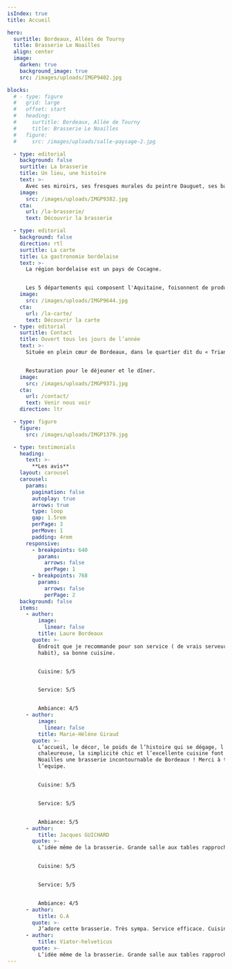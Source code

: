 ```yaml
---
isIndex: true
title: Accueil

hero:
  surtitle: Bordeaux, Allées de Tourny
  title: Brasserie Le Noailles
  align: center
  image:
    darken: true
    background_image: true
    src: /images/uploads/IMGP9402.jpg

blocks:
  # - type: figure
  #   grid: large
  #   offset: start
  #   heading:
  #     surtitle: Bordeaux, Allée de Tourny
  #     title: Brasserie Le Noailles
  #   figure:
  #     src: /images/uploads/salle-paysage-2.jpg

  - type: editorial
    background: false
    surtitle: La brasserie
    title: Un lieu, une histoire
    text: >-
      Avec ses miroirs, ses fresques murales du peintre Dauguet, ses banquettes de velours rouge, ses garçons en gilet noir et tablier blanc, Le Noailles offre un cadre intemporel et une cuisine raffinée.
    image:
      src: /images/uploads/IMGP9382.jpg
    cta:
      url: /la-brasserie/
      text: Découvrir la brasserie

  - type: editorial
    background: false
    direction: rtl
    surtitle: La carte
    title: La gastronomie bordelaise
    text: >-
      La région bordelaise est un pays de Cocagne.


      Les 5 départements qui composent l'Aquitaine, foisonnent de produits gourmands dont le Noailles s'inspire pour concocter des mets savoureux et authentiques : lamproie, cèpes, asperges de Blaye, caviar de Gironde, fraises de Dordogne ou du Lot et Garonne, foie gras et volailles des Landes, truffes du Périgord…
    image:
      src: /images/uploads/IMGP9644.jpg
    cta:
      url: /la-carte/
      text: Découvrir la carte
  - type: editorial
    surtitle: Contact
    title: Ouvert tous les jours de l’année
    text: >-
      Située en plein cœur de Bordeaux, dans le quartier dit du « Triangle d’or ».


      Restauration pour le déjeuner et le dîner.
    image:
      src: /images/uploads/IMGP9371.jpg
    cta:
      url: /contact/
      text: Venir nous voir
    direction: ltr

  - type: figure
    figure:
      src: /images/uploads/IMGP1379.jpg

  - type: testimonials
    heading:
      text: >-
        **Les avis**
    layout: carousel
    carousel:
      params:
        pagination: false
        autoplay: true
        arrows: true
        type: loop
        gap: 1.5rem
        perPage: 3
        perMove: 1
        padding: 4rem
      responsive:
        - breakpoints: 640
          params:
            arrows: false
            perPage: 1
        - breakpoints: 768
          params:
            arrows: false
            perPage: 2
    background: false
    items:
      - author:
          image:
            linear: false
          title: Laure Bordeaux
        quote: >-
          Endroit que je recommande pour son service ( de vrais serveurs en
          habit), sa bonne cuisine.


          Cuisine: 5/5 


          Service: 5/5


          Ambiance: 4/5
      - author:
          image:
            linear: false
          title: Marie-Hélène Giraud
        quote: >-
          L’accueil, le décor, le poids de l’histoire qui se dégage, l’ambiance
          chaleureuse, la simplicité chic et l’excellente cuisine font du
          Noailles une brasserie incontournable de Bordeaux ! Merci à toute
          l’equipe.


          Cuisine: 5/5


          Service: 5/5


          Ambiance: 5/5
      - author:
          title: Jacques GUICHARD
        quote: >-
          L’idée même de la brasserie. Grande salle aux tables rapprochées. Service rapide et professionnel. Plats classiques bien exécutés.


          Cuisine: 5/5


          Service: 5/5


          Ambiance: 4/5
      - author:
          title: G.A
        quote: >-
          J’adore cette brasserie. Très sympa. Service efficace. Cuisine excellente.
      - author:
          title: Viator-helveticus
        quote: >-
          L’idée même de la brasserie. Grande salle aux tables rapprochées. Service rapide et professionnel. Plats classiques bien exécutés.
---
```

